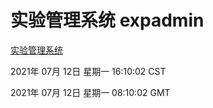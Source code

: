 # 实验管理系统 expadmin
[实验管理系统](http://59.174.26.185:56808/expadmin-782313d2-e1b1-4ea7-932e-3a55e6a1a4d0/)

2021年 07月 12日 星期一 16:10:02 CST

2021年 07月 12日 星期一 08:10:02 GMT
